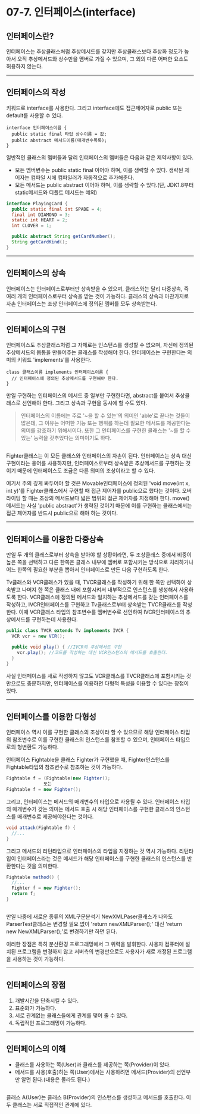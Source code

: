 # 07-7. 인터페이스(interface)
## 인터페이스란?
인터페이스는 추상클래스처럼 추상메서드를 갖지만 추상클래스보다 추상화 정도가 높아서 오직 추상메서드와 상수만을 멤버로 가질 수 있으며, 
그 외의 다른 어떠한 요소도 허용하지 않는다.
***
## 인터페이스의 작성
키워드로 interface를 사용한다. 그리고 interface에도 접근제어자로 public 또는 default를 사용할 수 있다.
```
interface 인터페이스이름 {
  public static final 타입 상수이름 = 값;
  public abstract 메서드이름(매개변수목록);
}
```
일반적인 클래스의 멤버들과 달리 인터페이스의 멤버들은 다음과 같은 제약사항이 있다.
- 모든 멤버변수는 public static final 이어야 하며, 이를 생략할 수 있다. 생략된 제어자는 컴파일 시에 컴파일러가 자동적으로 추가해준다.
- 모든 메서드는 public abstract 이어야 하며, 이를 생략할 수 있다.(단, JDK1.8부터 static메서드와 디폴트 메서드는 예외)
```java
interface PlayingCard {
  public static final int SPADE = 4;
  final int DIAMOND = 3;
  static int HEART = 2;
  int CLOVER = 1;

  public abstract String getCardNumber();
  String getCardKind();
}
```
***
## 인터페이스의 상속
인터페이스는 인터페이스로부터만 상속받을 수 있으며, 클래스와는 달리 다중상속, 즉 여러 개의 인터페이스로부터 상속을 받는 것이 가능하다.
클래스의 상속과 마찬가지로 자손 인터페이스는 조상 인터페이스에 정의된 멤버를 모두 상속받는다.
***
## 인터페이스의 구현
인터페이스도 추상클래스처럼 그 자체로는 인스턴스를 생성할 수 없으며, 자신에 정의된 추상메서드의 몸통을 만들어주는 클래스를 작성해야 한다.
인터페이스는 구현한다는 의미의 키워드 'implements'를 사용한다.
```
class 클래스이름 implements 인터페이스이름 {
  // 인터페이스에 정의된 추상메서드를 구현해야 한다.
}
```
만일 구현하는 인터페이스의 메서드 중 일부만 구현한다면, abstract를 붙여서 추상클래스로 선언해야 한다.
그리고 상속과 구현을 동시에 할 수도 있다.
> 인터페이스의 이름에는 주로 '~을 할 수 있는'의 의미인 'able'로 끝나는 것들이 많은데,
> 그 이유는 어떠한 기능 또는 행위를 하는데 필요한 메서드를 제공한다는 의미를 강조하기 위해서이다.
> 또한 그 인터페이스를 구현한 클래스는 '~를 할 수 있는' 능력을 갖추었다는 의미이기도 하다.
```java
```
Fighter클래스는 이 모든 클래스와 인터페이스의 자손이 된다.
인터페이스는 상속 대신 구현이라는 용어를 사용하지만, 인터페이스로부터 상속받은 추상메서드를 구현하는 것이기 때문에 
인터페이스도 조금은 다른 의미의 조상이라고 할 수 있다.

여기서 주의 깊게 봐두어야 할 것은 Movable인터페이스에 정의된 'void move(int x, int y)'를 Fighter클래스에서 구현할 때 접근 제어자를 public으로 했다는 것이다.
오버라이딩 할 때는 조상의 메서드보다 넓은 범위의 접근 제어자를 지정해야 한다.
move() 메서드는 사실 'public abstract'가 생략된 것이기 때문에 이를 구현하는 클래스에서는 접근 제어자를 반드시 public으로 해야 하는 것이다.
***
## 인터페이스를 이용한 다중상속
만일 두 개의 클래스로부터 상속을 받아야 할 상황이라면, 두 조상클래스 중에서 비중이 높은 쪽을 선택하고 
다른 한쪽은 클래스 내부에 멤버로 포함시키는 방식으로 처리하거나 어느 한쪽의 필요한 부분을 뽑아서 인터페이스로 만든 다음 구현하도록 한다.

Tv클래스와 VCR클래스가 있을 때, TVCR클래스를 작성하기 위해 한 쪽만 선택하여 상속받고 나머지 한 쪽은 클래스 내에 포함시켜서 내부적으로 인스턴스를 생성해서 사용하도록 한다. 
VCR클래스에 정의된 메서드와 일치하는 추상메서드를 갖는 인터페이스를 작성하고, IVCR인터페이스를 구현하고 Tv클래스로부터 상속받는 TVCR클래스를 작성한다.
이때 VCR클래스 타입의 참조변수를 멤버변수로 선언하여 IVCR인터페이스의 추상메서드를 구현하는데 사용한다.
```java
public class TVCR extends Tv implements IVCR {
  VCR vcr = new VCR();

  public void play() { //IVCR의 추상메서드 구현
    vcr.play(); //코드를 작성하는 대신 VCR인스턴스의 메서드를 호출한다.
  }
}
```
사실 인터페이스를 새로 작성하지 않고도 VCR클래스를 TVCR클래스에 포함시키는 것만으로도 충분하지만, 
인터페이스를 이용하면 다형적 특성을 이용할 수 있다는 장점이 있다.
***
## 인터페이스를 이용한 다형성
인터페이스 역시 이를 구현한 클래스의 조상이라 할 수 있으므로 해당 인터페이스 타입의 참조변수로 이를 구현한 클래스의 인스턴스를 참조할 수 있으며, 
인터페이스 타입으로의 형변환도 가능하다.

인터페이스 Fightable을 클래스 Fighter가 구현했을 때, Fighter인스턴스를 Fightable타입의 참조변수로 참조하는 것이 가능하다.
```java
Fightable f = (Fightable)new Fighter();
              또는
Fightable f = new Fighter();
```
그리고, 인터페이스는 메서드의 매개변수의 타입으로 사용될 수 있다.
인터페이스 타입의 매개변수가 갖는 의미는 메서드 호출 시 해당 인터페이스를 구현한 클래스의 인스턴스를 매개변수로 제공해야한다는 것이다.
```java
void attack(Fightable f) {
  //...
}
```
그리고 메서드의 리턴타입으로 인터페이스의 타입을 지정하는 것 역시 가능하다.
리턴타입이 인터페이스라는 것은 메서드가 해당 인터페이스를 구현한 클래스의 인스턴스를 반환한다는 것을 의미한다.
```java
Fightable method() {
  //...
  Fighter f = new Fighter();
  return f;
}
```
```java
```
만일 나중에 새로운 종류의 XML구문분석기 NewXMLPaser클래스가 나와도 ParserTest클래스는 변경할 필요 없이
'return newXMLParser();' 대신 'return new NewXMLParser();'로 변경하기만 하면 된다.

이러한 장점은 특히 분산환경 프로그래밍에서 그 위력을 발휘한다. 
사용자 컴퓨터에 설치된 프로그램을 변경하지 않고 서버측의 변경만으로도 사용자가 새로 개정된 프로그램을 사용하는 것이 가능하다.
***
## 인터페이스의 장점
1. 개발시간을 단축시킬 수 있다.
2. 표준화가 가능하다.
3. 서로 관계없는 클래스들에게 관계를 맺어 줄 수 있다.
4. 독립적인 프로그래밍이 가능하다.
***
## 인터페이스의 이해
- 클래스를 사용하는 쪽(User)과 클래스를 제공하는 쪽(Provider)이 있다.
- 메서드를 사용(호출)하는 쪽(User)에서는 사용하려면 메서드(Provider)의 선언부만 알면 된다.(내용은 몰라도 된다.)
```java
```
클래스 A(User)는 클래스 B(Provider)의 인스턴스를 생성하고 메서드를 호출한다.
이 두 클래스는 서로 직접적인 관계에 있다.



